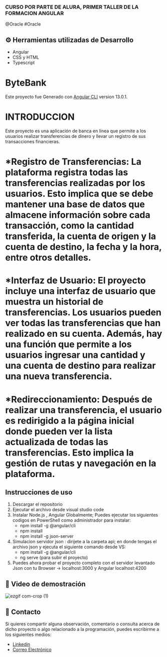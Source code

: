 ### CURSO POR PARTE DE ALURA, PRIMER TALLER DE LA FORMACION ANGULAR 
@Oracle #Oracle
## ⚙️ Herramientas utilizadas de Desarrollo
- Angular
- CSS y HTML
- Typescript
# ByteBank

Este proyecto fue Generado con  [Angular CLI](https://github.com/angular/angular-cli) version 13.0.1.
# INTRODUCCION
  Este proyecto es una aplicación de banca en línea que permite a los usuarios realizar transferencias de dinero y llevar un registro de sus transacciones    financieras. 
# *Registro de Transferencias: La plataforma registra todas las transferencias realizadas por los usuarios. Esto implica que se debe mantener una base de datos que almacene información sobre cada transacción, como la cantidad transferida, la cuenta de origen y la cuenta de destino, la fecha y la hora, entre otros detalles.

# *Interfaz de Usuario: El proyecto incluye una interfaz de usuario que muestra un historial de transferencias. Los usuarios pueden ver todas las transferencias que han realizado en su cuenta. Además, hay una función que permite a los usuarios ingresar una cantidad y una cuenta de destino para realizar una nueva transferencia.

# *Redireccionamiento: Después de realizar una transferencia, el usuario es redirigido a la página inicial donde pueden ver la lista actualizada de todas las transferencias. Esto implica la gestión de rutas y navegación en la plataforma.

## Instrucciones de uso
1. Descargar el repositorio
2. Ejecutar el archivo desde visual studio code
3. Instalar Node.js , Angular Globalmente; Puedes ejecutar los siguientes codigos en PowerShell como administrador para instalar:
    - npm install -g @angular/cli
    - npm install
    - npm install -g json-server
4. Simulacion servidor json : dirijete a la carpeta api; en donde tengas el archivo json  y ejecuta el siguiente comando desde VS:
    - npm install -g @angular/cli
    - ng serve    (para subir el proyecto)
5. Puedes ahora probar el proyecto completo con el servidor levantado Json con tu Browser -> localhost:3000 y Angular localhost:4200

## 🎥 Video de demostración


![ezgif com-crop (1)](https://github.com/Comando562/Encriptador_Texto/assets/119273389/7a18f73f-4442-4f17-a951-5f2bbf7fa9f7)

## 👤 Contacto
Si quieres compartir alguna observación, comentario o consulta acerca de dicho proyecto o algo relacionado a la programación, puedes escribirme a los siguientes medios: 
- [Linkedin](https://www.linkedin.com/in/leonardo562/)
- [Correo Electrónico](mailto:leo.moya562@gmail.com)
